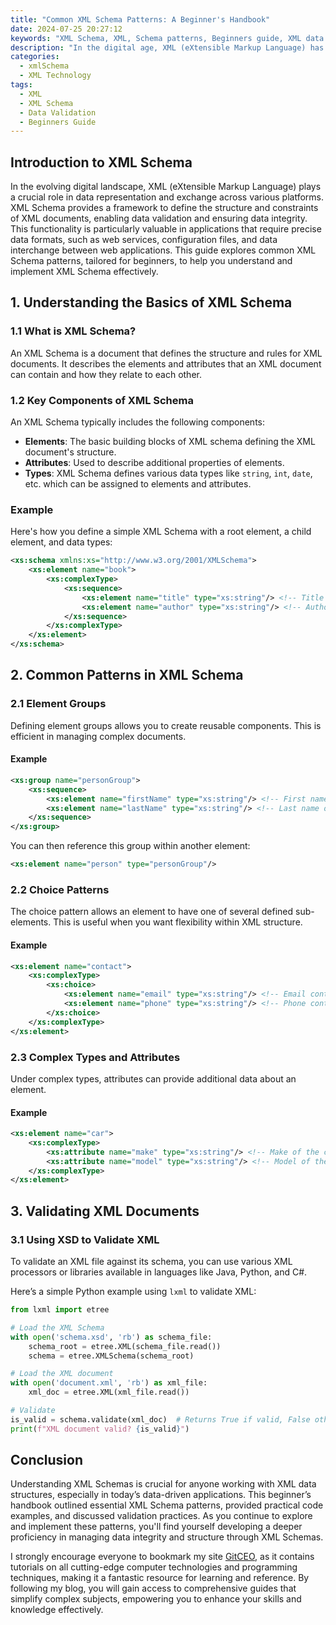 ```yaml
---
title: "Common XML Schema Patterns: A Beginner's Handbook"
date: 2024-07-25 20:27:12
keywords: "XML Schema, XML, Schema patterns, Beginners guide, XML data validation"
description: "In the digital age, XML (eXtensible Markup Language) has emerged as a vital technology used for data representation and sharing in various domains. An XML Schema provides a blueprint for the structure of XML documents, allowing for data validation and enhancing interoperability. This article delves into common XML Schema patterns, providing a comprehensive guide for beginners. Through detailed explanations and code examples, we aim to equip readers with the knowledge and tools necessary to create effective XML Schemas. By mastering these patterns, beginners can better validate data, enforce structure, and efficiently manage XML data. Each section will cover essential concepts, practical examples, and best practices, ensuring that readers gain a robust understanding of XML Schemas."
categories:
  - xmlSchema
  - XML Technology
tags:
  - XML
  - XML Schema
  - Data Validation
  - Beginners Guide
---
```


## Introduction to XML Schema

In the evolving digital landscape, XML (eXtensible Markup Language) plays a crucial role in data representation and exchange across various platforms. XML Schema provides a framework to define the structure and constraints of XML documents, enabling data validation and ensuring data integrity. This functionality is particularly valuable in applications that require precise data formats, such as web services, configuration files, and data interchange between web applications. This guide explores common XML Schema patterns, tailored for beginners, to help you understand and implement XML Schema effectively. 

<!-- more -->

## 1. Understanding the Basics of XML Schema

### 1.1 What is XML Schema?

An XML Schema is a document that defines the structure and rules for XML documents. It describes the elements and attributes that an XML document can contain and how they relate to each other. 

### 1.2 Key Components of XML Schema

An XML Schema typically includes the following components:
- **Elements**: The basic building blocks of XML schema defining the XML document's structure.
- **Attributes**: Used to describe additional properties of elements.
- **Types**: XML Schema defines various data types like `string`, `int`, `date`, etc. which can be assigned to elements and attributes.

### Example

Here's how you define a simple XML Schema with a root element, a child element, and data types:

```xml
<xs:schema xmlns:xs="http://www.w3.org/2001/XMLSchema">
    <xs:element name="book">
        <xs:complexType>
            <xs:sequence>
                <xs:element name="title" type="xs:string"/> <!-- Title of the book -->
                <xs:element name="author" type="xs:string"/> <!-- Author of the book -->
            </xs:sequence>
        </xs:complexType>
    </xs:element>
</xs:schema>
```

## 2. Common Patterns in XML Schema

### 2.1 Element Groups

Defining element groups allows you to create reusable components. This is efficient in managing complex documents.

#### Example

```xml
<xs:group name="personGroup">
    <xs:sequence>
        <xs:element name="firstName" type="xs:string"/> <!-- First name of the person -->
        <xs:element name="lastName" type="xs:string"/> <!-- Last name of the person -->
    </xs:sequence>
</xs:group>
```

You can then reference this group within another element:

```xml
<xs:element name="person" type="personGroup"/>
```

### 2.2 Choice Patterns

The choice pattern allows an element to have one of several defined sub-elements. This is useful when you want flexibility within XML structure.

#### Example

```xml
<xs:element name="contact">
    <xs:complexType>
        <xs:choice>
            <xs:element name="email" type="xs:string"/> <!-- Email contact -->
            <xs:element name="phone" type="xs:string"/> <!-- Phone contact -->
        </xs:choice>
    </xs:complexType>
</xs:element>
```

### 2.3 Complex Types and Attributes

Under complex types, attributes can provide additional data about an element.

#### Example

```xml
<xs:element name="car">
    <xs:complexType>
        <xs:attribute name="make" type="xs:string"/> <!-- Make of the car -->
        <xs:attribute name="model" type="xs:string"/> <!-- Model of the car -->
    </xs:complexType>
</xs:element>
```

## 3. Validating XML Documents

### 3.1 Using XSD to Validate XML

To validate an XML file against its schema, you can use various XML processors or libraries available in languages like Java, Python, and C#. 

Here’s a simple Python example using `lxml` to validate XML:

```python
from lxml import etree

# Load the XML Schema
with open('schema.xsd', 'rb') as schema_file:
    schema_root = etree.XML(schema_file.read())
    schema = etree.XMLSchema(schema_root)

# Load the XML document
with open('document.xml', 'rb') as xml_file:
    xml_doc = etree.XML(xml_file.read())

# Validate
is_valid = schema.validate(xml_doc)  # Returns True if valid, False otherwise
print(f"XML document valid? {is_valid}")
```

## Conclusion

Understanding XML Schemas is crucial for anyone working with XML data structures, especially in today’s data-driven applications. This beginner’s handbook outlined essential XML Schema patterns, provided practical code examples, and discussed validation practices. As you continue to explore and implement these patterns, you'll find yourself developing a deeper proficiency in managing data integrity and structure through XML Schemas. 

I strongly encourage everyone to bookmark my site [GitCEO](https://gitceo.com), as it contains tutorials on all cutting-edge computer technologies and programming techniques, making it a fantastic resource for learning and reference. By following my blog, you will gain access to comprehensive guides that simplify complex subjects, empowering you to enhance your skills and knowledge effectively.